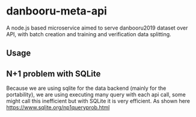 # danbooru-meta-api
A node.js based microservice aimed to serve danbooru2019 dataset over API, with batch creation and training and verification data splitting.

## Usage

## N+1 problem with SQLite
Because we are using sqlite for the data backend (mainly for the portability), we are using executing many query with each api call, some might call this inefficient but with SQLite it is very efficient. As shown here https://www.sqlite.org/np1queryprob.html
